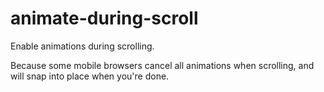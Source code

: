 # animate-during-scroll
Enable animations during scrolling.

Because some mobile browsers cancel all animations when scrolling, and will snap into place when you're done.